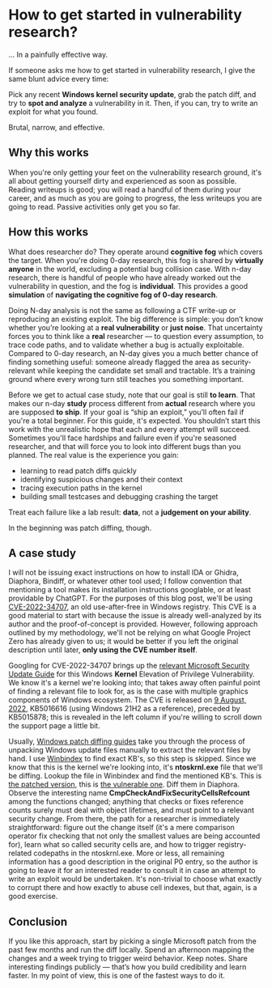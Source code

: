 # How to get started in vulnerability research?

... In a painfully effective way.

If someone asks me how to get started in vulnerability research, I give the same blunt advice every time:

Pick any recent **Windows kernel security update**, grab the patch diff, and try to **spot and analyze** a vulnerability in it. Then, if you can, try to write an exploit for what you found.

Brutal, narrow, and effective.

## Why this works

When you're only getting your feet on the vulnerability research ground, it's all about getting yourself dirty and experienced as soon as possible. Reading writeups is good; you will read a handful of them during your career, and as much as you are going to progress, the less writeups you are going to read. Passive activities only get you so far.

## How this works

What does researcher do? They operate around **cognitive fog** which covers the target. When you're doing 0-day research, this fog is shared by **virtually anyone** in the world, excluding a potential bug collision case. With n-day research, there is handful of people who have already worked out the vulnerability in question, and the fog is **individual**. This provides a good **simulation** of **navigating the cognitive fog of 0-day research**.

Doing N-day analysis is not the same as following a CTF write-up or reproducing an existing exploit. The big difference is simple: you don’t know whether you’re looking at a **real vulnerability** or **just noise**. That uncertainty forces you to think like a **real** researcher — to question every assumption, to trace code paths, and to validate whether a bug is actually exploitable. Compared to 0-day research, an N-day gives you a much better chance of finding something useful: someone already flagged the area as security-relevant while keeping the candidate set small and tractable. It’s a training ground where every wrong turn still teaches you something important.

Before we get to actual case study, note that our goal is still **to learn**. That makes our n-day **study** process different from **actual** research where you are supposed **to ship**. If your goal is “ship an exploit,” you’ll often fail if you're a total beginner. For this guide, it's expected. You shouldn’t start this work with the unrealistic hope that each and every attempt will succeed. Sometimes you'll face hardships and failure even if you're seasoned researcher, and that will force you to look into different bugs than you planned. The real value is the experience you gain:

- learning to read patch diffs quickly
- identifying suspicious changes and their context
- tracing execution paths in the kernel
- building small testcases and debugging crashing the target

Treat each failure like a lab result: **data**, not a **judgement on your ability**.

In the beginning was patch diffing, though.

## A case study

I will not be issuing exact instructions on how to install IDA or Ghidra, Diaphora, Bindiff, or whatever other tool used; I follow convention that mentioning a tool makes its installation instructions googlable, or at least providable by ChatGPT. For the purposes of this blog post, we'll be using [CVE-2022-34707](https://project-zero.issues.chromium.org/issues/42451423), an old use-after-free in Windows registry. This CVE is a good material to start with because the issue is already well-analyzed by its author and the proof-of-concept is provided. However, following approach outlined by my methodology, we'll not be relying on what Google Project Zero has already given to us; it would be better if you left the original description until later, **only using the CVE number itself**.

Googling for CVE-2022-34707 brings up the [relevant Microsoft Security Update Guide](https://msrc.microsoft.com/update-guide/en-US/advisory/CVE-2022-34707) for this Windows **Kernel** Elevation of Privilege Vulnerability. We know it's a kernel we're looking into; that takes away often painful point of finding a relevant file to look for, as is the case with multiple graphics components of Windows ecosystem. The CVE is released on [9 August, 2022](https://support.microsoft.com/en-us/topic/august-9-2022-kb5016616-os-builds-19042-1889-19043-1889-and-19044-1889-67412989-3b5f-4443-89b4-f743382ab970), KB5016616 (using Windows 21H2 as a reference), preceded by KB5015878; this is revealed in the left column if you're willing to scroll down the support page a little bit.

Usually, [Windows patch diffing guides](https://wumb0.in/extracting-and-diffing-ms-patches-in-2020.html) take you through the process of unpacking Windows update files manually to extract the relevant files by hand. I use [Winbindex](https://winbindex.m417z.com/) to find exact KB's, so this step is skipped. Since we know that this is the kernel we're looking into, it's **ntoskrnl.exe** file that we'll be diffing. Lookup the file in Winbindex and find the mentioned KB's. This is [the patched version](https://msdl.microsoft.com/download/symbols/ntoskrnl.exe/E22246D91046000/ntoskrnl.exe), this is [the vulnerable one](https://msdl.microsoft.com/download/symbols/ntoskrnl.exe/9A263D241046000/ntoskrnl.exe). Diff them in Diaphora. Observe the interesting name **CmpCheckAndFixSecurityCellsRefcount** among the functions changed; anything that checks or fixes reference counts surely must deal with object lifetimes, and must point to a relevant security change. From there, the path for a researcher is immediately straightforward: figure out the change itself (it's a mere comparison operator fix checking that not only the smallest values are being accounted for), learn what so called security cells are, and how to trigger registry-related codepaths in the ntoskrnl.exe. More or less, all remaining information has a good description in the original P0 entry, so the author is going to leave it for an interested reader to consult it in case an attempt to write an exploit would be undertaken. It's non-trivial to choose what exactly to corrupt there and how exactly to abuse cell indexes, but that, again, is a good exercise.

## Conclusion

If you like this approach, start by picking a single Microsoft patch from the past few months and run the diff locally. Spend an afternoon mapping the changes and a week trying to trigger weird behavior. Keep notes. Share interesting findings publicly — that’s how you build credibility and learn faster. In my point of view, this is one of the fastest ways to do it.
